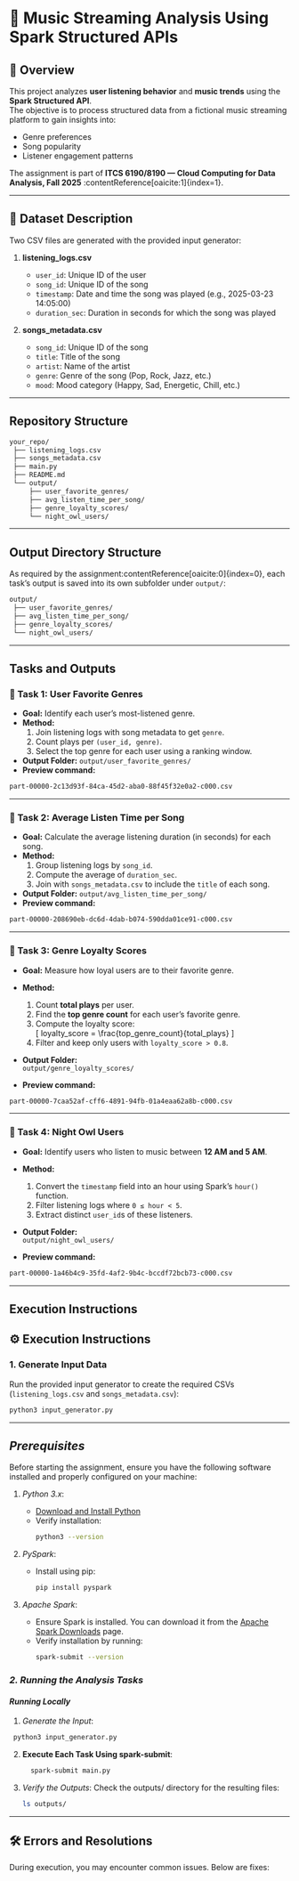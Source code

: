 # 🎵 Music Streaming Analysis Using Spark Structured APIs

## 📌 Overview
This project analyzes **user listening behavior** and **music trends** using the **Spark Structured API**.  
The objective is to process structured data from a fictional music streaming platform to gain insights into:
- Genre preferences  
- Song popularity  
- Listener engagement patterns  

The assignment is part of **ITCS 6190/8190 — Cloud Computing for Data Analysis, Fall 2025** :contentReference[oaicite:1]{index=1}.

---

## 📂 Dataset Description
Two CSV files are generated with the provided input generator:
1. **listening_logs.csv**  
   - `user_id`: Unique ID of the user  
   - `song_id`: Unique ID of the song  
   - `timestamp`: Date and time the song was played (e.g., 2025-03-23 14:05:00)  
   - `duration_sec`: Duration in seconds for which the song was played  

2. **songs_metadata.csv**  
   - `song_id`: Unique ID of the song  
   - `title`: Title of the song  
   - `artist`: Name of the artist  
   - `genre`: Genre of the song (Pop, Rock, Jazz, etc.)  
   - `mood`: Mood category (Happy, Sad, Energetic, Chill, etc.)  

---

## Repository Structure
```bash
your_repo/
 ├── listening_logs.csv
 ├── songs_metadata.csv
 ├── main.py
 ├── README.md
 └── output/
     ├── user_favorite_genres/
     ├── avg_listen_time_per_song/
     ├── genre_loyalty_scores/
     └── night_owl_users/
```

---

## Output Directory Structure
As required by the assignment:contentReference[oaicite:0]{index=0}, each task’s output is saved into its own subfolder under `output/`:

```bash
output/
 ├── user_favorite_genres/       
 ├── avg_listen_time_per_song/   
 ├── genre_loyalty_scores/       
 └── night_owl_users/
```
---          

## Tasks and Outputs
### 🔹 Task 1: User Favorite Genres
- **Goal:** Identify each user’s most-listened genre.  
- **Method:**  
  1. Join listening logs with song metadata to get `genre`.  
  2. Count plays per `(user_id, genre)`.  
  3. Select the top genre for each user using a ranking window.  
- **Output Folder:** `output/user_favorite_genres/`  
- **Preview command:**
```bash
part-00000-2c13d93f-84ca-45d2-aba0-88f45f32e0a2-c000.csv
```

---

### 🔹 Task 2: Average Listen Time per Song
- **Goal:** Calculate the average listening duration (in seconds) for each song.  
- **Method:**  
  1. Group listening logs by `song_id`.  
  2. Compute the average of `duration_sec`.  
  3. Join with `songs_metadata.csv` to include the `title` of each song.  
- **Output Folder:** `output/avg_listen_time_per_song/`  
- **Preview command:**
```bash
part-00000-208690eb-dc6d-4dab-b074-590dda01ce91-c000.csv
```

---

### 🔹 Task 3: Genre Loyalty Scores
- **Goal:** Measure how loyal users are to their favorite genre.  

- **Method:**  
  1. Count **total plays** per user.  
  2. Find the **top genre count** for each user’s favorite genre.  
  3. Compute the loyalty score:  
     \[
     loyalty\_score = \frac{top\_genre\_count}{total\_plays}
     \]  
  4. Filter and keep only users with `loyalty_score > 0.8`.  

- **Output Folder:**  
  `output/genre_loyalty_scores/`  

- **Preview command:**
```bash
part-00000-7caa52af-cff6-4891-94fb-01a4eaa62a8b-c000.csv
```

---


### 🔹 Task 4: Night Owl Users
- **Goal:** Identify users who listen to music between **12 AM and 5 AM**.  

- **Method:**  
  1. Convert the `timestamp` field into an hour using Spark’s `hour()` function.  
  2. Filter listening logs where `0 ≤ hour < 5`.  
  3. Extract distinct `user_id`s of these listeners.  

- **Output Folder:**  
  `output/night_owl_users/`  

- **Preview command:**
```bash
part-00000-1a46b4c9-35fd-4af2-9b4c-bccdf72bcb73-c000.csv
```

---

## Execution Instructions
## ⚙️ Execution Instructions

### 1. Generate Input Data
Run the provided input generator to create the required CSVs (`listening_logs.csv` and `songs_metadata.csv`):

```bash
python3 input_generator.py
```

---
## *Prerequisites*

Before starting the assignment, ensure you have the following software installed and properly configured on your machine:

1. *Python 3.x*:
   - [Download and Install Python](https://www.python.org/downloads/)
   - Verify installation:
     ```bash
     python3 --version
     ```

2. *PySpark*:
   - Install using pip:
     ```bash
     pip install pyspark
     ```

3. *Apache Spark*:
   - Ensure Spark is installed. You can download it from the [Apache Spark Downloads](https://spark.apache.org/downloads.html) page.
   - Verify installation by running:
     ```bash
     spark-submit --version
     ```

### *2. Running the Analysis Tasks*

####  *Running Locally*

1. *Generate the Input*:
  ```bash
   python3 input_generator.py
   ```

2. **Execute Each Task Using spark-submit**:
   ```bash
     spark-submit main.py
   ```

3. *Verify the Outputs*:
   Check the outputs/ directory for the resulting files:
   ```bash
   ls outputs/
   ```

---
## 🛠️ Errors and Resolutions

During execution, you may encounter common issues. Below are fixes:

